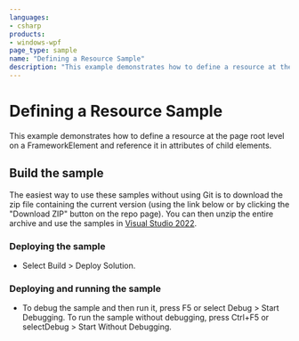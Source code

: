 ```yaml
---
languages:
- csharp
products:
- windows-wpf
page_type: sample
name: "Defining a Resource Sample"        
description: "This example demonstrates how to define a resource at the page root level on a FrameworkElement and reference it in attributes of child elements."
---
```


# Defining a Resource Sample
This example demonstrates how to define a resource at the page root level on a FrameworkElement and reference it in attributes of child elements.

## Build the sample
The easiest way to use these samples without using Git is to download the zip file containing the current version (using the link below or by clicking the "Download ZIP" button on the repo page). You can then unzip the entire archive and use the samples in [Visual Studio 2022](https://www.visualstudio.com/wpf-vs).

### Deploying the sample
- Select Build > Deploy Solution. 

### Deploying and running the sample
- To debug the sample and then run it, press F5 or select Debug >  Start Debugging. To run the sample without debugging, press Ctrl+F5 or selectDebug > Start Without Debugging. 


